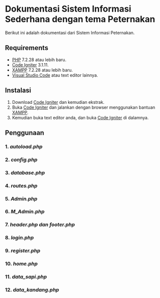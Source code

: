 # Dokumentasi Sistem Informasi Sederhana dengan tema Peternakan
Berikut ini adalah dokumentasi dari Sistem Informasi Peternakan.

## Requirements
- [PHP](https://www.php.net/) 7.2.28 atau lebih baru.
- [Code Igniter](https://codeigniter.com/) 3.1.11.
- [XAMPP](https://www.apachefriends.org/download.html) 7.2.28 atau lebih baru.
- [Visual Studio Code](https://code.visualstudio.com/) atau text editor lainnya.

## Instalasi
  1. Download [Code Igniter](https://codeigniter.com/) dan kemudian ekstrak.
  2. Buka [Code Igniter](https://codeigniter.com/) dan jalankan dengan browser menggunakan bantuan [XAMPP](https://www.apachefriends.org/download.html).
  3. Kemudian buka text editor anda, dan buka [Code Igniter](https://codeigniter.com/) di dalamnya.
  
## Penggunaan
   
   ### 1. _autoload.php_
   ### 2. _config.php_
   ### 3. _database.php_
   ### 4. _routes.php_
   ### 5. _Admin.php_
   ### 6. _M_Admin.php_
   ### 7. _header.php dan footer.php_
   ### 8. _login.php_
   ### 9. _register.php_
   ### 10. _home.php_
   ### 11. _data_sapi.php_
   ### 12. _data_kandang.php_

